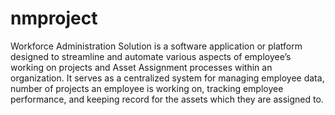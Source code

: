 # nmproject
Workforce Administration Solution is a software application or platform designed to streamline 
and automate various aspects of employee’s working on projects and Asset Assignment 
processes within an organization. It serves as a centralized system for managing employee data, 
number of projects an employee is working on, tracking employee performance, and keeping 
record for the assets which they are assigned to.  
